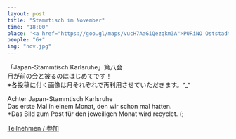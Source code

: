 ```yaml
---
layout: post
title: "Stammtisch im November"
time: "18:00"
place: '<a href="https://goo.gl/maps/vucH7AaGiQezqkm3A">PURiNO Oststadt</a>'
people: "6+"
img: "nov.jpg"
---
```


「Japan-Stammtisch Karlsruhe」第八会  
月が前の会と被るのははじめてです！  
※各投稿に付く画像は月それぞれで再利用させていただきます。^\_^

Achter Japan-Stammtisch Karlsruhe  
Das erste Mal in einem Monat, den wir schon mal hatten.  
\*Das Bild zum Post für den jeweiligen Monat wird recyclet. (;

[Teilnehmen / 参加](https://nuudel.digitalcourage.de/Ddt7lRKIRL9OsVMw)
